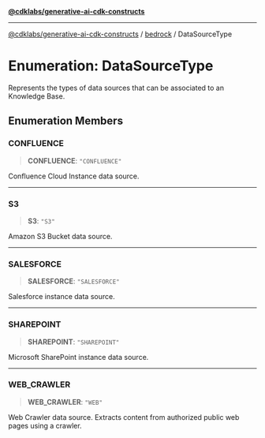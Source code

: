 [**@cdklabs/generative-ai-cdk-constructs**](../../../README.md)

***

[@cdklabs/generative-ai-cdk-constructs](../../../README.md) / [bedrock](../README.md) / DataSourceType

# Enumeration: DataSourceType

Represents the types of data sources that can be associated to an Knowledge Base.

## Enumeration Members

### CONFLUENCE

> **CONFLUENCE**: `"CONFLUENCE"`

Confluence Cloud Instance data source.

***

### S3

> **S3**: `"S3"`

Amazon S3 Bucket data source.

***

### SALESFORCE

> **SALESFORCE**: `"SALESFORCE"`

Salesforce instance data source.

***

### SHAREPOINT

> **SHAREPOINT**: `"SHAREPOINT"`

Microsoft SharePoint instance data source.

***

### WEB\_CRAWLER

> **WEB\_CRAWLER**: `"WEB"`

Web Crawler data source.
Extracts content from authorized public web pages using a crawler.
